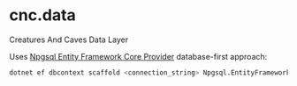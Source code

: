 # cnc.data
Creatures And Caves Data Layer

Uses [Npgsql Entity Framework Core Provider](https://www.npgsql.org/efcore/#sidetoggle) database-first approach:
```bash
dotnet ef dbcontext scaffold <connection_string> Npgsql.EntityFrameworkCore.PostgreSQL -o Models --context-dir . --no-onconfiguring
```